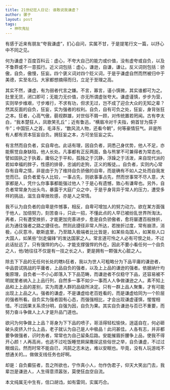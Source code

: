 ```yaml
---
title: 21世纪狂人日记: 谁敢说我谦虚？
author: 骡子
layout: post
tags:
  - 神吹鬼扯
---
```


有感于近来有朋友“夸我谦虚”，扪心自问，实属不甘，于是提笔行文一篇，以抒心中不同之见。

何为谦虚？百度百科云：虚心，不夸大自己的能力或价值，没有虚夸或自负，以及不鲁莽或不一意孤行。近义词包括：虚心，谦逊，自谦，谦让。反义词则包括：骄傲，自负，傲慢，狂妄。四个褒义词对四个贬义词，于是乎谦虚自然而然被归中于美德，实至名归。大家都想摘得而归，立足于至理之高。

其实不然，谦虚，有为弱者代言之嫌。不言，寡言，谨小慎微，其实谁都可为之。肚里无货，闭口即可；无能力无价值，亦无所谓虚张夸大。谦虚谨慎，步步为营，实则举步维艰，寸步难行，不求有功，但求无过，岂不成了迎合大众的无知之辈？然其反面的自负，狂妄，实为强者的权利。自负，自有可负之处，狂妄，身背张狂之本。狂者，心高气傲，藐视群雄，对世俗不屑一顾，对传统置若罔闻。古有李太白，“我本楚狂人，凤歌笑孔丘”；近有鲁迅，“横眉冷对千夫指，俯首甘为孺子牛”；中国狂人之首，毛泽东，“数风流人物，还看今朝”，何等豪情狂气。非是所有人都有资本狂妄自负。拥狂妄之本，方可坐狂妄之实。

有言然而自负者，实自卑也。此话有理，因自负者，洞悉己身优势，他人不足，亦能察觉自身缺陷，他人长处。凡事都有正反两面，鱼与熊掌不可兼得者为常态也。譬如固执之于执着，庸俗之于平和，孤独之于沉静，浮躁之于活泼，来自现代派的若如幸福的胖子，性感的排骨，忠诚的走狗，正义的叛徒。。自负者，实则内心常存有自卑之情，非是由于为了维持自负骄傲的自卑，而是确有不如人之处而自我发觉而已。自负者爱与人比较，一事占先，则欲事事占先，然而世事常不尽人意，大家都是人，凭什么你事事都能强过他人？于是心有遗憾，致心有谦卑也。另外，自负者常常身为出头鸟，暴露于大庭广众之中，于是乎身背异于常人的压力，遭受多样的挑战，滋生自卑挫败感，亦是人之常情。

我不认为自负者的自卑是件憾事，相反，自卑可增加人的努力动力。欲在某方面强于他人，加倍努力，刻苦奋斗，只此一招，不懂此点的人早已被纷乱世界所淘汰。再者，只有遭受挫折，才能更加完善进步，愈是自负骄傲者，愈将屡遭百般挫折，此为通往强者之路之捷径也。然则此捷径非常人所达，若挫折过度，常有崩溃，消极，心灰意冷，歇斯底里，乃至踏入极端者比比皆是，如某些岛国人，如某些人口大国人，如某些“剑走偏锋”的发达国家之人。常言道可怜之人必有可恨之处，不过此话扯远了。只有强悍的内心，才能支撑强悍的外在。因此不要小看任何一个自负之人，他/她往往不仅是有一技之长之人，更是拥有一颗强大心脏之人。

除去下下品的无任何长处的瞎b狂者，我以为世人可粗略分为下品平庸的谦逊者，中品尝试挑战的平庸者，上品自负的强者，以及上上品的谦逊的强者。依据纳什均衡原理，自负者一不小心即落入下下品范畴，而谦逊者不仅稳守下品，还容易被不明就里者纳入上上品行列，自然多一事不如少一事而人人争做谦逊之人。素不知上品和上上品的差别，实为周遭人群的品级所决定。只有一群上品人聚集，才有可能出现上上品之人。强者的谦虚，不是谦虚给老百姓看的，而是谦虚给同为一个阶层的强者所看。自负实为强者固有心态，而强强相比，才会出现谦虚谨慎，惺惺相惜。不过因果关系须分明，自强为因，自负为果。其实自负谦逊与否已不重要，而努力奋斗争做人上人才是升品门道也。

欲问为何争做上上品？哥身为下下品的喷子，哥活得轻松愉快，逍遥自在，何必砸破头皮挤入什么上品，老子就认为自己是人中极品！此问甚佳。人各有志，并非都要争做强者，识时务者，常常也为自己留条后路。安能摧眉折腰争上品，使我不得开心颜！人再高尚，也逃不过吃饭睡觉屙屎撒尿这些俗世之举，自负谦虚，不过过眼烟云。然而时常不能自已，鸿鹄之志未达，难以安眠也。毕竟，没有人玩游戏不想通关的。。做做支线任务也好啊。

却是：自负癫狂者，吾之所欲也，宁作真小人，勿作伪君子，仰天大笑出门去，我辈岂是谦逊人，人生得意须嚣张，莫使狂血空自流。


本文纯属无中生有，信口胡诌，如有雷同，实属巧合。
